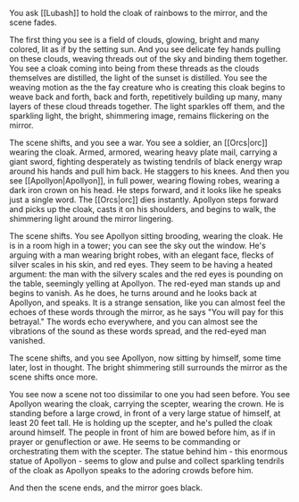 You ask [[Lubash]] to hold the cloak of rainbows to the mirror, and the scene fades. 

The first thing you see is a field of clouds, glowing, bright and many colored, lit as if by the setting sun. And you see delicate fey hands  pulling on these clouds, weaving threads out of the sky and binding them together. You see a  cloak coming into being from these threads as the clouds themselves are distilled, the light of the sunset is distilled. You see the weaving motion as the the fay creature who is creating this cloak begins to weave back and forth, back and forth, repetitively building up many, many layers of these cloud threads together. The light sparkles off them, and the sparkling light, the bright, shimmering image, remains flickering on the mirror.

The scene shifts, and you see a war. You see a soldier, an [[Orcs|orc]] wearing the cloak. Armed, armored, wearing heavy plate mail, carrying a giant sword, fighting desperately as twisting tendrils of black energy wrap around his hands and pull him back. He staggers to his knees. And then you see [[Apollyon|Apollyon]], in full power, wearing  flowing robes, wearing a dark iron crown on his head. He steps forward, and it looks like he speaks just a single word. The [[Orcs|orc]] dies instantly. Apollyon steps forward and picks up the cloak, casts it on his shoulders, and begins to walk, the shimmering light around the mirror lingering.

The scene shifts. You see Apollyon sitting brooding, wearing the cloak. He is in a room high in a tower; you can see the sky out the window. He's arguing with a man wearing bright robes, with an elegant face, flecks of silver scales in his skin, and red eyes. They seem to be having a heated argument: the man with the silvery scales and the red eyes is pounding on the table, seemingly yelling at Apollyon. The red-eyed man stands up and begins to vanish. As he does, he turns around and he looks back at Apollyon, and speaks. It is a strange sensation, like you can almost feel the echoes of these words through the mirror, as he says "You will pay for this betrayal." The words echo everywhere, and you can almost see the vibrations of the sound as these words spread, and the red-eyed man vanished. 

The scene shifts, and you see Apollyon, now sitting by himself, some time later, lost in thought. The bright shimmering still surrounds the mirror as the scene shifts once more.

You see now a scene not too dissimilar to one you had seen before.  You see Apollyon wearing the cloak, carrying the scepter, wearing the crown. He is standing before a large crowd, in front of a very large statue of himself, at least 20 feet tall. He is holding up the scepter, and he's pulled the cloak around himself. The people in front of him are bowed before him, as if in prayer or genuflection or awe. He seems to be commanding or orchestrating them with the scepter. The statue behind him - this enormous statue of Apollyon - seems to glow and pulse and collect sparkling tendrils of the cloak as Apollyon speaks to the adoring crowds before him. 

And then the scene ends, and the mirror goes black.